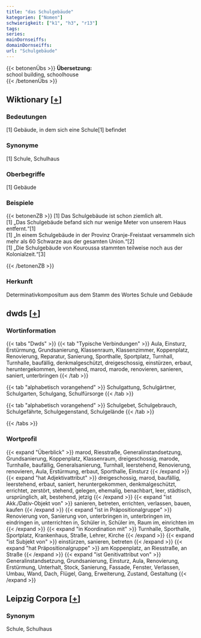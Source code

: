 ```yaml
---
title: "das Schulgebäude"
kategorien: ["Nomen"]
schwierigkeit: ["k1", "h3", "r13"]
tags:
series:
mainDornseiffs:
domainDornseiffs:
url: "Schulgebäude"
---
```


{{< betonenÜbs >}}
**Übersetzung:**  
school building, schoolhouse  
{{< /betonenÜbs >}}

## Wiktionary [[+](https://de.wiktionary.org/wiki/Schulgebäude)]

### Bedeutungen
[1] Gebäude, in dem sich eine Schule[1] befindet  

### Synonyme
[1] Schule, Schulhaus  

### Oberbegriffe
[1] Gebäude  

### Beispiele
{{< betonenZB >}}
[1] Das Schulgebäude ist schon ziemlich alt.  
[1] „Das Schulgebäude befand sich nur wenige Meter von unserem Haus entfernt.“[1]  
[1] „In einem Schulgebäude in der Provinz Oranje-Freistaat versammeln sich mehr als 60 Schwarze aus der gesamten Union.“[2]  
[1] „Die Schulgebäude von Kouroussa stammten teilweise noch aus der Kolonialzeit.“[3]  

{{< /betonenZB >}}
### Herkunft
Determinativkompositum aus dem Stamm des Wortes Schule und Gebäude  



## dwds [[+](https://www.dwds.de/wb/Schulgebäude)]

### Wortinformation
{{< tabs "Dwds" >}}
{{< tab "Typische Verbindungen" >}}
Aula, Einsturz, Erstürmung, Grundsanierung, Klassenraum, Klassenzimmer, Koppenplatz, Renovierung, Reparatur, Sanierung, Sporthalle, Sportplatz, Turnhall, Turnhalle, baufällig, denkmalgeschützt, dreigeschossig, einstürzen, erbaut, heruntergekommen, leerstehend, marod, marode, renovieren, sanieren, saniert, unterbringen
{{< /tab >}}

{{< tab "alphabetisch vorangehend" >}}
Schulgattung, Schulgärtner, Schulgarten, Schulgang, Schulfürsorge
{{< /tab >}}

{{< tab "alphabetisch vorangehend" >}}
Schulgebet, Schulgebrauch, Schulgefährte, Schulgegenstand, Schulgelände
{{< /tab >}}

{{< /tabs >}}

### Wortprofil
{{< expand "Überblick" >}} marod, Riesstraße, Generalinstandsetzung, Grundsanierung, Koppenplatz, Klassenraum, dreigeschossig, marode, Turnhalle, baufällig, Generalsanierung, Turnhall, leerstehend, Renovierung, renovieren, Aula, Erstürmung, erbaut, Sporthalle, Einsturz {{< /expand >}}
{{< expand "hat Adjektivattribut" >}} dreigeschossig, marod, baufällig, leerstehend, erbaut, saniert, heruntergekommen, denkmalgeschützt, errichtet, zerstört, stehend, gelegen, ehemalig, benachbart, leer, städtisch, ursprünglich, alt, bestehend, jetzig {{< /expand >}}
{{< expand "ist Akk./Dativ-Objekt von" >}} sanieren, betreten, errichten, verlassen, bauen, kaufen {{< /expand >}}
{{< expand "ist in Präpositionalgruppe" >}} Renovierung von, Sanierung von, unterbringen in, unterbringen im, eindringen in, unterrichten in, Schüler in, Schüler im, Raum im, einrichten im {{< /expand >}}
{{< expand "in Koordination mit" >}} Turnhalle, Sporthalle, Sportplatz, Krankenhaus, Straße, Lehrer, Kirche {{< /expand >}}
{{< expand "ist Subjekt von" >}} einstürzen, sanieren, betreten {{< /expand >}}
{{< expand "hat Präpositionalgruppe" >}} am Koppenplatz, an Riesstraße, an Straße {{< /expand >}}
{{< expand "ist Genitivattribut von" >}} Generalinstandsetzung, Grundsanierung, Einsturz, Aula, Renovierung, Erstürmung, Unterhalt, Stock, Sanierung, Fassade, Fenster, Verlassen, Umbau, Wand, Dach, Flügel, Gang, Erweiterung, Zustand, Gestaltung {{< /expand >}}

## Leipzig Corpora [[+](https://corpora.uni-leipzig.de/en/res?word=Schulgebäude&corpusId=deu_newscrawl-public_2018)]


### Synonym
Schule, Schulhaus

